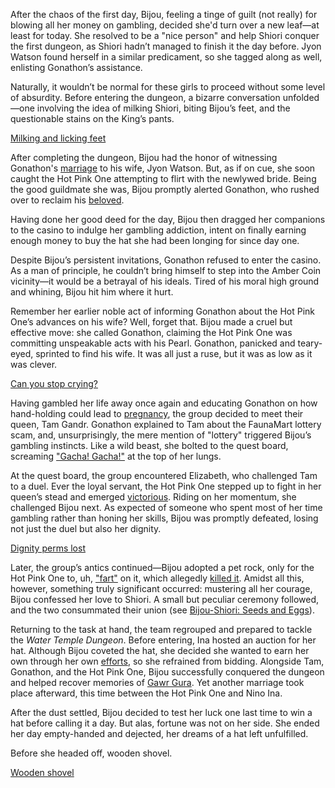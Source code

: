 After the chaos of the first day, Bijou, feeling a tinge of guilt (not really) for blowing all her money on gambling, decided she'd turn over a new leaf—at least for today. She resolved to be a "nice person" and help Shiori conquer the first dungeon, as Shiori hadn’t managed to finish it the day before. Jyon Watson found herself in a similar predicament, so she tagged along as well, enlisting Gonathon’s assistance.

Naturally, it wouldn’t be normal for these girls to proceed without some level of absurdity. Before entering the dungeon, a bizarre conversation unfolded—one involving the idea of milking Shiori, biting Bijou’s feet, and the questionable stains on the King’s pants.

[Milking and licking feet](#embed:https://www.youtube.com/embed/Y2LV1PUQ0S8?si=yn517X-yzXmBKacT\&start=963)

After completing the dungeon, Bijou had the honor of witnessing Gonathon's [marriage](https://www.youtube.com/live/Y2LV1PUQ0S8?feature=shared\&t=3111) to his wife, Jyon Watson. But, as if on cue, she soon caught the Hot Pink One attempting to flirt with the newlywed bride. Being the good guildmate she was, Bijou promptly alerted Gonathon, who rushed over to reclaim his [beloved](https://www.youtube.com/live/Y2LV1PUQ0S8?feature=shared\&t=4490).

Having done her good deed for the day, Bijou then dragged her companions to the casino to indulge her gambling addiction, intent on finally earning enough money to buy the hat she had been longing for since day one.

Despite Bijou’s persistent invitations, Gonathon refused to enter the casino. As a man of principle, he couldn’t bring himself to step into the Amber Coin vicinity—it would be a betrayal of his ideals. Tired of his moral high ground and whining, Bijou hit him where it hurt.

Remember her earlier noble act of informing Gonathon about the Hot Pink One’s advances on his wife? Well, forget that. Bijou made a cruel but effective move: she called Gonathon, claiming the Hot Pink One was committing unspeakable acts with his Pearl. Gonathon, panicked and teary-eyed, sprinted to find his wife. It was all just a ruse, but it was as low as it was clever.

[Can you stop crying?](#embed:https://www.youtube.com/live/Y2LV1PUQ0S8?t=5016)

Having gambled her life away once again and educating Gonathon on how hand-holding could lead to [pregnancy](https://www.youtube.com/live/Y2LV1PUQ0S8?feature=shared\&t=5401), the group decided to meet their queen, Tam Gandr. Gonathon explained to Tam about the FaunaMart lottery scam, and, unsurprisingly, the mere mention of "lottery" triggered Bijou’s gambling instincts. Like a wild beast, she bolted to the quest board, screaming ["Gacha! Gacha!"](https://www.youtube.com/live/Y2LV1PUQ0S8?feature=shared\&t=6431) at the top of her lungs.

At the quest board, the group encountered Elizabeth, who challenged Tam to a duel. Ever the loyal servant, the Hot Pink One stepped up to fight in her queen’s stead and emerged [victorious](https://www.youtube.com/live/Y2LV1PUQ0S8?feature=shared\&t=7239). Riding on her momentum, she challenged Bijou next. As expected of someone who spent most of her time gambling rather than honing her skills, Bijou was promptly defeated, losing not just the duel but also her dignity.

[Dignity perms lost](#embed:https://www.youtube.com/live/Y2LV1PUQ0S8?feature=shared\&t=7511)

Later, the group’s antics continued—Bijou adopted a pet rock, only for the Hot Pink One to, uh, ["fart"](https://www.youtube.com/live/Y2LV1PUQ0S8?feature=shared\&t=7926) on it, which allegedly [killed it](https://www.youtube.com/live/Y2LV1PUQ0S8?feature=shared\&t=7856). Amidst all this, however, something truly significant occurred: mustering all her courage, Bijou confessed her love to Shiori. A small but peculiar ceremony followed, and the two consummated their union (see [Bijou-Shiori: Seeds and Eggs](#edge:shiori-bijou-right-2-left-2)).

Returning to the task at hand, the team regrouped and prepared to tackle the *Water Temple Dungeon*. Before entering, Ina hosted an auction for her hat. Although Bijou coveted the hat, she decided she wanted to earn her own through her own [efforts](https://www.youtube.com/live/Y2LV1PUQ0S8?feature=shared\&t=11244), so she refrained from bidding. Alongside Tam, Gonathon, and the Hot Pink One, Bijou successfully conquered the dungeon and helped recover memories of [Gawr Gura](https://www.youtube.com/live/Y2LV1PUQ0S8?feature=shared\&t=13002). Yet another marriage took place afterward, this time between the Hot Pink One and Nino Ina.

After the dust settled, Bijou decided to test her luck one last time to win a hat before calling it a day. But alas, fortune was not on her side. She ended her day empty-handed and dejected, her dreams of a hat left unfulfilled.

Before she headed off, wooden shovel.

[Wooden shovel](#embed:https://www.youtube.com/live/Y2LV1PUQ0S8?t=10815)

